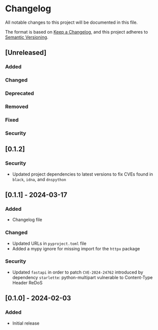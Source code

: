 # Changelog

All notable changes to this project will be documented in this file.

The format is based on [Keep a Changelog](https://keepachangelog.com/en/1.1.0/),
and this project adheres to [Semantic Versioning](https://semver.org/spec/v2.0.0.html).

## [Unreleased]

### Added

### Changed

### Deprecated

### Removed

### Fixed

### Security

## [0.1.2]

### Security
- Updated project dependencies to latest versions to fix CVEs found in `black`, `idna`, and `dnspython`

## [0.1.1] - 2024-03-17

### Added

- Changelog file

### Changed

- Updated URLs in `pyproject.toml` file
- Added a mypy ignore for missing import for the `httpx` package

### Security

- Updated `fastapi` in order to patch `CVE-2024-24762` introduced by dependency `starlette`: python-multipart vulnerable to Content-Type Header ReDoS

## [0.1.0] - 2024-02-03

### Added

- Initial release
